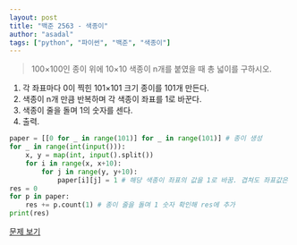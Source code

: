 ```yaml
---
layout: post
title: "백준 2563 - 색종이"
author: "asadal"
tags: ["python", "파이썬", "백준", "색종이"]
---
```


> 100×100인 종이 위에 10×10 색종이 n개를 붙였을 때 총 넓이를 구하시오.

1. 각 좌표마다 0이 찍힌 101×101 크기 종이를 101개 만든다.
2. 색종이 n개 만큼 반복하며 각 색종이 좌표를 1로 바꾼다.
3. 색종이 줄을 돌며 1의 숫자를 센다.
4. 출력. 

```python
paper = [[0 for _ in range(101)] for _ in range(101)] # 종이 생성
for _ in range(int(input())):
    x, y = map(int, input().split())
    for i in range(x, x+10):
        for j in range(y, y+10):
            paper[i][j] = 1 # 해당 색종이 좌표의 값을 1로 바꿈. 겹쳐도 좌표값은 1.
res = 0
for p in paper:
    res += p.count(1) # 종이 줄을 돌며 1 숫자 확인해 res에 추가
print(res)
```

[문제 보기](https://www.acmicpc.net/problem/2563)
